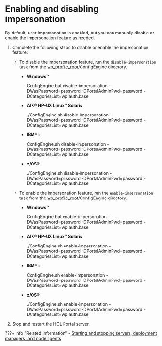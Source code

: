 # Enabling and disabling impersonation

By default, user impersonation is enabled, but you can manually disable or enable the impersonation feature as needed.

1.  Complete the following steps to disable or enable the impersonation feature:

    -   To disable the impersonation feature, run the `disable-impersonation` task from the [wp\_profile\_root](../../../../../../../guide_me/wpsdirstr.md#wp_profile_root)/ConfigEngine directory.

        -   **Windows™**

            ConfigEngine.bat disable-impersonation -DWasPassword=password -DPortalAdminPwd=password -DCategoriesList=wp.auth.base

        -   **AIX® HP-UX Linux™ Solaris**

            ./ConfigEngine.sh disable-impersonation -DWasPassword=password -DPortalAdminPwd=password -DCategoriesList=wp.auth.base

        -   **IBM® i**

            ConfigEngine.sh disable-impersonation -DWasPassword=password -DPortalAdminPwd=password -DCategoriesList=wp.auth.base

        -   **z/OS®**

            ./ConfigEngine.sh disable-impersonation -DWasPassword=password -DPortalAdminPwd=password -DCategoriesList=wp.auth.base

    -   To enable the impersonation feature, run the `enable-impersonation` task from the [wp\_profile\_root](../../../../../../../guide_me/wpsdirstr.md#wp_profile_root)/ConfigEngine directory.

        -   **Windows™**

            ConfigEngine.bat enable-impersonation -DWasPassword=password -DPortalAdminPwd=password -DCategoriesList=wp.auth.base

        -   **AIX® HP-UX Linux™ Solaris**

            ./ConfigEngine.sh enable-impersonation -DWasPassword=password -DPortalAdminPwd=password -DCategoriesList=wp.auth.base

        -   **IBM® i**

            ConfigEngine.sh enable-impersonation -DWasPassword=password -DPortalAdminPwd=password -DCategoriesList=wp.auth.base

        -   **z/OS®**

            ./ConfigEngine.sh enable-impersonation -DWasPassword=password -DPortalAdminPwd=password -DCategoriesList=wp.auth.base

2.  Stop and restart the HCL Portal server.


???+ info "Related information"
    - [Starting and stopping servers, deployment managers, and node agents](../../../../../stopstart.md)

